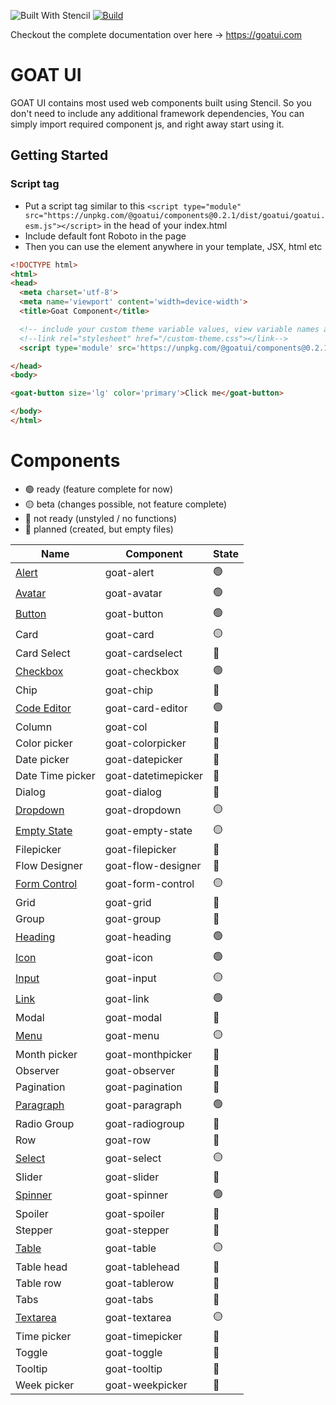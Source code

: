 ![Built With Stencil](https://img.shields.io/badge/-Built%20With%20Stencil-16161d.svg?logo=data%3Aimage%2Fsvg%2Bxml%3Bbase64%2CPD94bWwgdmVyc2lvbj0iMS4wIiBlbmNvZGluZz0idXRmLTgiPz4KPCEtLSBHZW5lcmF0b3I6IEFkb2JlIElsbHVzdHJhdG9yIDE5LjIuMSwgU1ZHIEV4cG9ydCBQbHVnLUluIC4gU1ZHIFZlcnNpb246IDYuMDAgQnVpbGQgMCkgIC0tPgo8c3ZnIHZlcnNpb249IjEuMSIgaWQ9IkxheWVyXzEiIHhtbG5zPSJodHRwOi8vd3d3LnczLm9yZy8yMDAwL3N2ZyIgeG1sbnM6eGxpbms9Imh0dHA6Ly93d3cudzMub3JnLzE5OTkveGxpbmsiIHg9IjBweCIgeT0iMHB4IgoJIHZpZXdCb3g9IjAgMCA1MTIgNTEyIiBzdHlsZT0iZW5hYmxlLWJhY2tncm91bmQ6bmV3IDAgMCA1MTIgNTEyOyIgeG1sOnNwYWNlPSJwcmVzZXJ2ZSI%2BCjxzdHlsZSB0eXBlPSJ0ZXh0L2NzcyI%2BCgkuc3Qwe2ZpbGw6I0ZGRkZGRjt9Cjwvc3R5bGU%2BCjxwYXRoIGNsYXNzPSJzdDAiIGQ9Ik00MjQuNywzNzMuOWMwLDM3LjYtNTUuMSw2OC42LTkyLjcsNjguNkgxODAuNGMtMzcuOSwwLTkyLjctMzAuNy05Mi43LTY4LjZ2LTMuNmgzMzYuOVYzNzMuOXoiLz4KPHBhdGggY2xhc3M9InN0MCIgZD0iTTQyNC43LDI5Mi4xSDE4MC40Yy0zNy42LDAtOTIuNy0zMS05Mi43LTY4LjZ2LTMuNkgzMzJjMzcuNiwwLDkyLjcsMzEsOTIuNyw2OC42VjI5Mi4xeiIvPgo8cGF0aCBjbGFzcz0ic3QwIiBkPSJNNDI0LjcsMTQxLjdIODcuN3YtMy42YzAtMzcuNiw1NC44LTY4LjYsOTIuNy02OC42SDMzMmMzNy45LDAsOTIuNywzMC43LDkyLjcsNjguNlYxNDEuN3oiLz4KPC9zdmc%2BCg%3D%3D&colorA=16161d&style=flat-square)
[![Build](https://github.com/goatui/ui/workflows/Build/badge.svg)](https://github.com/goatui/ui/actions?workflow=Build)

Checkout the complete documentation over here -> https://goatui.com

# GOAT UI

GOAT UI contains most used web components built using Stencil. So you don't need to include any additional framework
dependencies, You can simply import required component js, and right away start using it.

## Getting Started

### Script tag

- Put a script tag similar to
  this `<script type="module" src="https://unpkg.com/@goatui/components@0.2.1/dist/goatui/goatui.esm.js"></script>` in
  the head of your index.html
- Include default font Roboto in the page
- Then you can use the element anywhere in your template, JSX, html etc

```html
<!DOCTYPE html>
<html>
<head>
  <meta charset='utf-8'>
  <meta name='viewport' content='width=device-width'>
  <title>Goat Component</title>

  <!-- include your custom theme variable values, view variable names at https://unpkg.com/@goatui/components@1.0.2/dist/goatui/styles/theme.css -->
  <!--link rel="stylesheet" href="/custom-theme.css"></link-->
  <script type='module' src='https://unpkg.com/@goatui/components@0.2.1/dist/goatui/goatui.esm.js'></script>

</head>
<body>

<goat-button size='lg' color='primary'>Click me</goat-button>

</body>
</html>
```

# Components

- 🟢 ready (feature complete for now)
- 🟡 beta (changes possible, not feature complete)
- 🔴 not ready (unstyled / no functions)
- 🔵 planned (created, but empty files)

| Name                                                           | Component           | State |
|----------------------------------------------------------------|---------------------|-------|
| [Alert](https://goatui.com/component/alert)                    | goat-alert          | 🟢    |
| [Avatar](https://goatui.com/component/avatar)                  | goat-avatar         | 🟢    |
| [Button](https://goatui.com/component/button)                  | goat-button         | 🟢    |
| Card                                                           | goat-card           | 🟡    |
| Card Select                                                    | goat-cardselect     | 🔵    |
| [Checkbox](https://goatui.com/component/checkbox)              | goat-checkbox       | 🟢    |
| Chip                                                           | goat-chip           | 🔵    |
| [Code Editor](https://goatui.com/component/code-editor)        | goat-card-editor    | 🟢    |
| Column                                                         | goat-col            | 🔵    |
| Color picker                                                   | goat-colorpicker    | 🔵    |
| Date picker                                                    | goat-datepicker     | 🔵    |
| Date Time picker                                               | goat-datetimepicker | 🔵    |
| Dialog                                                         | goat-dialog         | 🔵    |
| [Dropdown](https://goatui.com/component/goat-dropdown)         | goat-dropdown       | 🟡    |
| [Empty State](https://goatui.com/component/goat-empty-state)   | goat-empty-state    | 🟡    |
| Filepicker                                                     | goat-filepicker     | 🔵    |
| Flow Designer                                                  | goat-flow-designer  | 🔵    |
| [Form Control](https://goatui.com/component/goat-form-control) | goat-form-control   | 🟡    |
| Grid                                                           | goat-grid           | 🔵    |
| Group                                                          | goat-group          | 🔵    |
| [Heading](https://goatui.com/component/heading)                | goat-heading        | 🟢    |
| [Icon](https://goatui.com/component/icon)                      | goat-icon           | 🟢    |
| [Input](https://goatui.com/component/input)                    | goat-input          | 🟡    |
| [Link](https://goatui.com/component/link)                      | goat-link           | 🟢    |
| Modal                                                          | goat-modal          | 🔵    |
| [Menu](https://goatui.com/component/menu)                      | goat-menu           | 🟡    |
| Month picker                                                   | goat-monthpicker    | 🔵    |
| Observer                                                       | goat-observer       | 🔵    |
| Pagination                                                     | goat-pagination     | 🔵    |
| [Paragraph](https://goatui.com/component/paragraph)            | goat-paragraph      | 🟢    |
| Radio Group                                                    | goat-radiogroup     | 🔵    |
| Row                                                            | goat-row            | 🔵    |
| [Select](https://goatui.com/component/select)                  | goat-select         | 🟡    |
| Slider                                                         | goat-slider         | 🔵    |
| [Spinner](https://goatui.com/component/spinner)                | goat-spinner        | 🟢    |
| Spoiler                                                        | goat-spoiler        | 🔵    |
| Stepper                                                        | goat-stepper        | 🔵    |
| [Table](https://goatui.com/component/goat-table)               | goat-table          | 🟡    |
| Table head                                                     | goat-tablehead      | 🔵    |
| Table row                                                      | goat-tablerow       | 🔵    |
| Tabs                                                           | goat-tabs           | 🔵    |
| [Textarea](https://goatui.com/component/textarea)              | goat-textarea       | 🟡    |
| Time picker                                                    | goat-timepicker     | 🔵    |
| Toggle                                                         | goat-toggle         | 🔵    |
| Tooltip                                                        | goat-tooltip        | 🔵    |
| Week picker                                                    | goat-weekpicker     | 🔵    |
